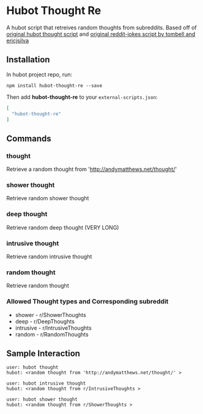 # Hubot Thought Re
A hubot script that retreives random thoughts from subreddits. Based off of [original hubot thought script](https://github.com/github/hubot-scripts/blob/master/src/scripts/thought.coffee) and [original reddit-jokes script by tombell and ericjsilva](https://github.com/github/hubot-scripts/blob/master/src/scripts/reddit-jokes.coffee)


## Installation

In hubot project repo, run:

`npm install hubot-thought-re --save`


Then add **hubot-thought-re** to your `external-scripts.json`:

```json
[
  "hubot-thought-re"
]
```

## Commands

### thought

Retrieve a random thought from 'http://andymatthews.net/thought/'

### shower thought
Retrieve random shower thought

### deep thought
Retrieve random deep thought (VERY LONG)

### intrusive thought
Retrieve random intrusive thought

### random thought
Retrieve random thought


### Allowed Thought types and Corresponding subreddit
* shower - r/ShowerThoughts
* deep - r/DeepThoughts
* intrusive - r/IntrusiveThoughts
* random - r/RandomThoughts


## Sample Interaction

```
user: hubot thought
hubot: <random thought from 'http://andymatthews.net/thought/' >
```

```
user: hubot intrusive thought
hubot: <random thought from r/IntrusiveThoughts >
```

```
user: hubot shower thought
hubot: <random thought from r/ShowerThoughts >
```


